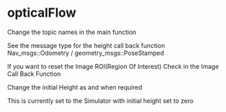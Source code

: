 # opticalFlow

Change the topic names in the main function

See the message type for the height call back function Nav_msgs::Odometry / geometry_msgs::PoseStamped

If you want to reset the Image ROI(Region Of Interest) Check in the Image Call Back Function

Change the initial Height as and when required


This is currently set to the Simulator with initial height set to zero
